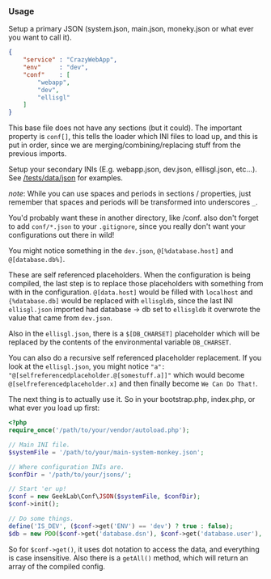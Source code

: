 ### Usage
Setup a primary JSON (system.json, main.json, moneky.json or what ever you want to call it).

```json
{
    "service" : "CrazyWebApp",
    "env"     : "dev",
    "conf"    : [
        "webapp",
        "dev",
        "ellisgl"
    ]
}
```

This base file does not have any sections (but it could). The important property is `conf[]`, this tells the loader which INI files to load up, and this is put in order, since we are merging/combining/replacing stuff from the previous imports.

Setup your secondary INIs (E.g. webapp.json, dev.json, elllisgl.json, etc...). See [/tests/data/json](/tests/data/json) for examples.

_note_: While you can use spaces and periods in sections / properties, just remember that spaces and periods will be transformed into underscores `_`.

You'd probably want these in another directory, like /conf. also don't forget to add `conf/*.json` to your `.gitignore`, since you really don't want your configurations out there in wild! 

You might notice something in the `dev.json`, `@[%database.host]` and `@[database.db%]`.

These are self referenced placeholders. When the configuration is being compiled, the last step is to replace those placeholders with something from with in the configuration. `@[data.host]` would be filled with `localhost` and  `{%database.db]` would be replaced with `ellisgldb`, since the last INI `ellisgl.json` imported had database -> db set to `ellisgldb` it overwrote the value that came from `dev.json`.

Also in the `ellisgl.json`, there is a `$[DB_CHARSET]` placeholder which will be replaced by the contents of the environmental variable `DB_CHARSET`.

You can also do a recursive self referenced placeholder replacement. If you look at the `ellisgl.json`, you might notice `"a":  "@[selfreferencedplaceholder.@[somestuff.a]]"` which would become `@[selfreferencedplaceholder.x]` and then finally become `We Can Do That!`. 

The next thing is to actually use it. So in your bootstrap.php, index.php, or what ever you load up first:

```PHP
<?php
require_once('/path/to/your/vendor/autoload.php');

// Main INI file.
$systemFile = '/path/to/your/main-system-monkey.json';

// Where configuration INIs are.
$confDir = '/path/to/your/jsons/';

// Start 'er up!
$conf = new GeekLab\Conf\JSON($systemFile, $confDir);
$conf->init();

// Do some things.
define('IS_DEV', ($conf->get('ENV') == 'dev') ? true : false);
$db = new PDO($conf->get('database.dsn'), $conf->get('database.user'), $conf->get('database.pass'));
```

So for `$conf->get()`, it uses dot notation to access the data, and everything is case insensitive. Also there is a `getAll()` method, which will return an array of the compiled config.
